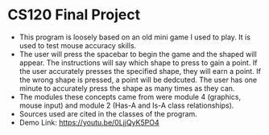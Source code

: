# CS120 Final Project

* This program is loosely based on an old mini game I used to play.  It is used to test mouse accuracy skills.  
* The user will press the spacebar to begin the game and the shaped will appear.  The instructions will say which shape to press to gain a point.  If the user accurately presses the specified shape, they will earn a point.  If the wrong shape is pressed, a point will be dedcuted.  The user has one minute to accurately press the shape as many times as they can.  
* The modules these concepts came from were module 4 (graphics, mouse input) and module 2 (Has-A and Is-A class relationships).  
* Sources used are cited in the classes of the program.
* Demo Link: https://youtu.be/0LjjQyK5PO4

